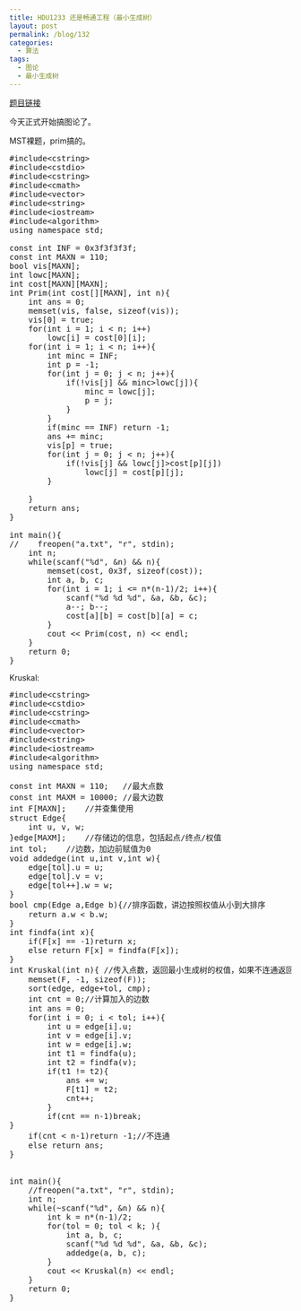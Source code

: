 ```yaml
---
title: HDU1233 还是畅通工程（最小生成树）
layout: post
permalink: /blog/132
categories:
  - 算法
tags:
  - 图论
  - 最小生成树
---
```

<a href="http://acm.hdu.edu.cn/showproblem.php?pid=1233" target="_blank">题目链接</a>

今天正式开始搞图论了。
  
MST裸题，prim搞的。

<pre class="brush: cpp; title: ; notranslate" title="">#include&lt;cstring&gt;
#include&lt;cstdio&gt;
#include&lt;cstring&gt;
#include&lt;cmath&gt;
#include&lt;vector&gt;
#include&lt;string&gt;
#include&lt;iostream&gt;
#include&lt;algorithm&gt;
using namespace std;

const int INF = 0x3f3f3f3f;
const int MAXN = 110;
bool vis[MAXN];
int lowc[MAXN];
int cost[MAXN][MAXN];
int Prim(int cost[][MAXN], int n){
    int ans = 0;
    memset(vis, false, sizeof(vis));
    vis[0] = true;
    for(int i = 1; i &lt; n; i++)
        lowc[i] = cost[0][i];
    for(int i = 1; i &lt; n; i++){
        int minc = INF;
        int p = -1;
        for(int j = 0; j &lt; n; j++){
            if(!vis[j] && minc&gt;lowc[j]){
                minc = lowc[j];
                p = j;
            }
        }
        if(minc == INF) return -1;
        ans += minc;
        vis[p] = true;
        for(int j = 0; j &lt; n; j++){
            if(!vis[j] && lowc[j]&gt;cost[p][j])
                lowc[j] = cost[p][j];
        }

    }
    return ans;
}

int main(){
//    freopen("a.txt", "r", stdin);
    int n;
    while(scanf("%d", &n) && n){
        memset(cost, 0x3f, sizeof(cost));
        int a, b, c;
        for(int i = 1; i &lt;= n*(n-1)/2; i++){
            scanf("%d %d %d", &a, &b, &c);
            a--; b--;
            cost[a][b] = cost[b][a] = c;
        }
        cout &lt;&lt; Prim(cost, n) &lt;&lt; endl;
    }
    return 0;
}
</pre>

Kruskal:

<pre class="brush: cpp; title: ; notranslate" title="">#include&lt;cstring&gt;
#include&lt;cstdio&gt;
#include&lt;cstring&gt;
#include&lt;cmath&gt;
#include&lt;vector&gt;
#include&lt;string&gt;
#include&lt;iostream&gt;
#include&lt;algorithm&gt;
using namespace std;

const int MAXN = 110;   //最大点数
const int MAXM = 10000; //最大边数
int F[MAXN];    //并查集使用
struct Edge{
    int u, v, w;
}edge[MAXM];    //存储边的信息，包括起点/终点/权值
int tol;    //边数，加边前赋值为0
void addedge(int u,int v,int w){
    edge[tol].u = u;
    edge[tol].v = v;
    edge[tol++].w = w;
}
bool cmp(Edge a,Edge b){//排序函数，讲边按照权值从小到大排序
    return a.w &lt; b.w;
}
int findfa(int x){
    if(F[x] == -1)return x;
    else return F[x] = findfa(F[x]);
}
int Kruskal(int n){ //传入点数，返回最小生成树的权值，如果不连通返回-1
    memset(F, -1, sizeof(F));
    sort(edge, edge+tol, cmp);
    int cnt = 0;//计算加入的边数
    int ans = 0;
    for(int i = 0; i &lt; tol; i++){
        int u = edge[i].u;
        int v = edge[i].v;
        int w = edge[i].w;
        int t1 = findfa(u);
        int t2 = findfa(v);
        if(t1 != t2){
            ans += w;
            F[t1] = t2;
            cnt++;
        }
        if(cnt == n-1)break;
}
    if(cnt &lt; n-1)return -1;//不连通
    else return ans;
}


int main(){
    //freopen("a.txt", "r", stdin);
    int n;
    while(~scanf("%d", &n) && n){
        int k = n*(n-1)/2;
        for(tol = 0; tol &lt; k; ){
            int a, b, c;
            scanf("%d %d %d", &a, &b, &c);
            addedge(a, b, c);
        }
        cout &lt;&lt; Kruskal(n) &lt;&lt; endl;
    }
    return 0;
}



</pre>